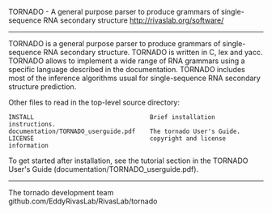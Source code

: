 TORNADO - A general purpose parser to produce grammars of single-sequence RNA secondary structure
http://rivaslab.org/software/

------------------------------------------------------------------

TORNADO is a general purpose parser to produce grammars of
single-sequence RNA secondary structure. TORNADO is written in C, lex
and yacc. TORNADO allows to implement a wide range of RNA grammars
using a specific language described in the documentation. TORNADO
includes most of the inference algorithms usual for single-sequence
RNA secondary structure prediction.
 

Other files to read in the top-level source directory:

    INSTALL                                Brief installation instructions.
    documentation/TORNADO_userguide.pdf    The tornado User's Guide.
    LICENSE                                copyright and license information

To get started after installation, see the tutorial section in the
TORNADO User's Guide (documentation/TORNADO_userguide.pdf).


-------------------------------------------------------------------
The tornado development team
github.com/EddyRivasLab/RivasLab/tornado